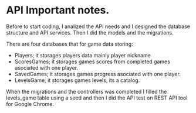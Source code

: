 # API Important notes.

Before to start coding, I analized the API needs and I designed the database structure and API services. Then I did the models and the migrations. 

There are four databases that for game data storing:
- Players; it storages players data mainly player nickname
- ScoresGames; it storages games scores from completed games asociated with one player.
- SavedGames; it storages games progress asociated with one player.
- LevelsGame; it storages games levels, its a catalog.

When the migrations and the controllers was completed I filled the levels_game table using a seed and then I did the API test on REST API tool for Google Chrome.



